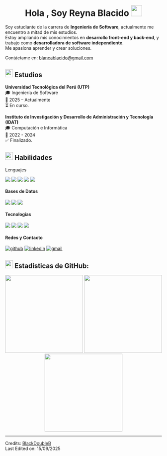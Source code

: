 <h1 align="center"><b>Hola , Soy Reyna Blacido </b><img src="https://media.giphy.com/media/hvRJCLFzcasrR4ia7z/giphy.gif" width="35"></h1>



Soy estudiante de la carrera de **Ingeniería de Software**, actualmente me encuentro a mitad de mis estudios.  
Estoy ampliando mis conocimientos en **desarrollo front-end y back-end**, y trabajo como **desarrolladora de software independiente**.  
Me apasiona aprender y crear soluciones.  

Contáctame en: <a href="mailto:blancablacido@gmail.com">blancablacido@gmail.com</a>  

<h2>
  <img src="https://media4.giphy.com/media/v1.Y2lkPTc5MGI3NjExY3l0cWxnMHdtc2lsYXV5bG9zMmQ5ZHgya3Jrdjc1Zng0a3NlbnRkbSZlcD12MV9pbnRlcm5hbF9naWZfYnlfaWQmY3Q9cw/pGnNhScvs9Udt1WSkA/giphy.gif" width="25px">
  Estudios
</h2>



**Universidad Tecnológica del Perú (UTP)** <br/>
🎓 Ingeniería de Software<br/>
📅 2025 – Actualmente <br/>
⏳ En curso.  



**Instituto de Investigación y Desarrollo de Administración y Tecnología (IDAT)**<br/>
🎓 Computación e Informática <br/>
📅 2022 - 2024 <br/>
✅ Finalizado. <br/>



<h2><img src="https://media.giphy.com/media/QssGEmpkyEOhBCb7e1/giphy.gif" width="25px"> Habilidades</h2>

<p>Lenguajes</p>
<span> 
  <img src="https://img.shields.io/badge/HTML5-E34F26?style=for-the-badge&logo=html5&logoColor=white">
  <img src="https://img.shields.io/badge/CSS3-1572B6?style=for-the-badge&logo=css3&logoColor=white">
  <img src="https://img.shields.io/badge/JavaScript-F7DF1E?style=for-the-badge&logo=javascript&logoColor=black">
  <img src="https://img.shields.io/badge/TypeScript-3178C6?style=for-the-badge&logo=typescript&logoColor=white">
  <img src="https://img.shields.io/badge/C%23-512BD4?style=for-the-badge&logo=c-sharp&logoColor=white">
</span>  

<h4>Bases de Datos</h4>
<span>
  <img src="https://img.shields.io/badge/PostgreSQL-316192?style=for-the-badge&logo=postgresql&logoColor=white">
  <img src="https://img.shields.io/badge/MySQL-4479A1?style=for-the-badge&logo=mysql&logoColor=white">
  <img src="https://img.shields.io/badge/SQL%20Server-CC2927?style=for-the-badge&logo=microsoftsqlserver&logoColor=white">
</span>  

<h4>Tecnologías</h4>
<span>
  <img src="https://img.shields.io/badge/React-20232a?style=for-the-badge&logo=react&logoColor=61DAFB">
  <img src="https://img.shields.io/badge/Next.js-000000?style=for-the-badge&logo=next.js&logoColor=white">
  <img src="https://img.shields.io/badge/Angular-DD0031?style=for-the-badge&logo=angular&logoColor=white">
  <img src="https://img.shields.io/badge/Notion-000000?style=for-the-badge&logo=notion&logoColor=white">
</span>  

<h4>Redes y Contacto</h4>
<p>
<a href="https://github.com/BlackDoubleB" target="_blank"><img alt="github"  src="https://img.shields.io/badge/GitHub-181717?style=for-the-badge&logo=github&logoColor=white"></a>
<a href="http://linkedin.com/in/reyna-blacido-aparicio-a03558290" target="_blank"><img  alt="linkedin"  src="https://img.shields.io/badge/LinkedIn-0A66C2?style=for-the-badge&logo=linkedin&logoColor=white"></a>
<a href="mailto:blancablacido@gmail.com" target="_blank"><img  alt="gmail"  src="https://img.shields.io/badge/Gmail-D14836?style=for-the-badge&logo=gmail&logoColor=white"></a>
</p>

<h2><img src="https://media.giphy.com/media/cj87CxfRtrUifF3Ryk/giphy.gif" width="25px"> Estadísticas de GitHub:</h2>  

<div align="center">
 <img src="https://github-readme-stats.vercel.app/api?username=BlackDoubleB&show_icons=true&theme=tokyonight&locale=es&custom_title=Estadísticas%20de%20Reyna" height="250"/>
  <img src="https://github-readme-streak-stats.herokuapp.com/?user=BlackDoubleB&theme=material-palenight" height="250"/>
  <img src="https://github-readme-stats.vercel.app/api/top-langs/?username=BlackDoubleB&layout=compact&theme=tokyonight&hide_border=false" height="250" />

</div>

------

Credits: [BlackDoubleB](https://github.com/BlackDoubleB)<br/>
Last Edited on: 15/09/2025
